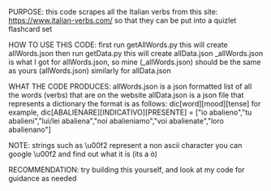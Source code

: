 PURPOSE:
  this code scrapes all the Italian verbs from this site:
  https://www.italian-verbs.com/
  so that they can be put into a quizlet flashcard set

HOW TO USE THIS CODE:
  first run getAllWords.py
  this will create allWords.json
  then run getData.py
  this will create allData.json
  _allWords.json is what I got for allWords.json, so mine (_allWords.json) should be the same as yours (allWords.json)
  similarly for allData.json

WHAT THE CODE PRODUCES:
  allWords.json is a json formatted list of all the words (verbs) that are on the website
  allData.json is a json file that represents a dictionary
  the format is as follows: dic[word][mood][tense]
  for example, dic[ABALIENARE][INDICATIVO][PRESENTE] =
    ["io abalieno","tu abalieni","lui/lei abaliena","noi abalieniamo","voi abalienate","loro abalienano"]

NOTE:
  strings such as \u00f2 represent a non ascii character
  you can google \u00f2 and find out what it is (its a ò)

RECOMMENDATION:
  try building this yourself, and look at my code for guidance as needed


